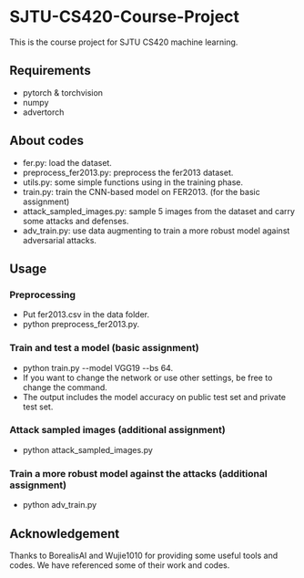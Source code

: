 # SJTU-CS420-Course-Project
This is the course project for SJTU CS420 machine learning.  

## Requirements
* pytorch & torchvision
* numpy
* advertorch

## About codes
* fer.py: load the dataset.
* preprocess_fer2013.py: preprocess the fer2013 dataset.
* utils.py: some simple functions using in the training phase.
* train.py: train the CNN-based model on FER2013. (for the basic assignment)
* attack_sampled_images.py: sample 5 images from the dataset and carry some attacks and defenses.
* adv_train.py: use data augmenting to train a more robust model against adversarial attacks.

## Usage
### Preprocessing
* Put fer2013.csv in the data folder. 
* python preprocess_fer2013.py.
### Train and test a model (basic assignment)
* python train.py --model VGG19 --bs 64. 
* If you want to change the network or use other settings, be free to change the command.
* The output includes the model accuracy on public test set and private test set. 
### Attack sampled images (additional assignment)
* python attack_sampled_images.py
### Train a more robust model against the attacks (additional assignment)
* python adv_train.py

## Acknowledgement
Thanks to BorealisAI and Wujie1010 for providing some useful tools and codes. We have referenced some of their work and codes.
